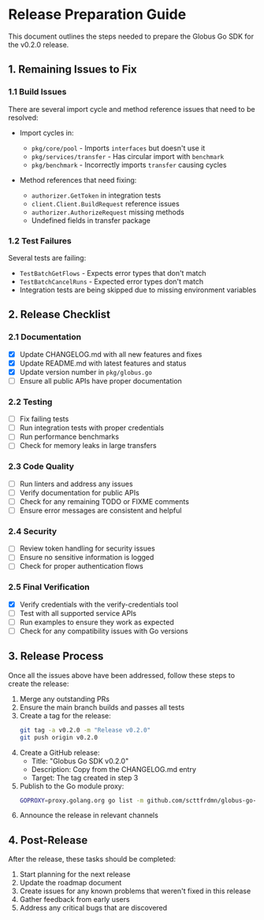 <!-- SPDX-License-Identifier: Apache-2.0 -->
<!-- Copyright (c) 2025 Scott Friedman and Project Contributors -->

# Release Preparation Guide

This document outlines the steps needed to prepare the Globus Go SDK for the v0.2.0 release.

## 1. Remaining Issues to Fix

### 1.1 Build Issues

There are several import cycle and method reference issues that need to be resolved:

- Import cycles in:
  - `pkg/core/pool` - Imports `interfaces` but doesn't use it
  - `pkg/services/transfer` - Has circular import with `benchmark`
  - `pkg/benchmark` - Incorrectly imports `transfer` causing cycles

- Method references that need fixing:
  - `authorizer.GetToken` in integration tests
  - `client.Client.BuildRequest` reference issues
  - `authorizer.AuthorizeRequest` missing methods
  - Undefined fields in transfer package

### 1.2 Test Failures

Several tests are failing:

- `TestBatchGetFlows` - Expects error types that don't match
- `TestBatchCancelRuns` - Expected error types don't match
- Integration tests are being skipped due to missing environment variables

## 2. Release Checklist

### 2.1 Documentation

- [x] Update CHANGELOG.md with all new features and fixes
- [x] Update README.md with latest features and status
- [x] Update version number in `pkg/globus.go`
- [ ] Ensure all public APIs have proper documentation

### 2.2 Testing

- [ ] Fix failing tests
- [ ] Run integration tests with proper credentials
- [ ] Run performance benchmarks
- [ ] Check for memory leaks in large transfers

### 2.3 Code Quality

- [ ] Run linters and address any issues
- [ ] Verify documentation for public APIs
- [ ] Check for any remaining TODO or FIXME comments
- [ ] Ensure error messages are consistent and helpful

### 2.4 Security

- [ ] Review token handling for security issues
- [ ] Ensure no sensitive information is logged
- [ ] Check for proper authentication flows

### 2.5 Final Verification

- [x] Verify credentials with the verify-credentials tool
- [ ] Test with all supported service APIs
- [ ] Run examples to ensure they work as expected
- [ ] Check for any compatibility issues with Go versions

## 3. Release Process

Once all the issues above have been addressed, follow these steps to create the release:

1. Merge any outstanding PRs
2. Ensure the main branch builds and passes all tests
3. Create a tag for the release:
   ```bash
   git tag -a v0.2.0 -m "Release v0.2.0"
   git push origin v0.2.0
   ```
4. Create a GitHub release:
   - Title: "Globus Go SDK v0.2.0"
   - Description: Copy from the CHANGELOG.md entry
   - Target: The tag created in step 3
5. Publish to the Go module proxy:
   ```bash
   GOPROXY=proxy.golang.org go list -m github.com/scttfrdmn/globus-go-sdk@v0.2.0
   ```
6. Announce the release in relevant channels

## 4. Post-Release

After the release, these tasks should be completed:

1. Start planning for the next release
2. Update the roadmap document
3. Create issues for any known problems that weren't fixed in this release
4. Gather feedback from early users
5. Address any critical bugs that are discovered